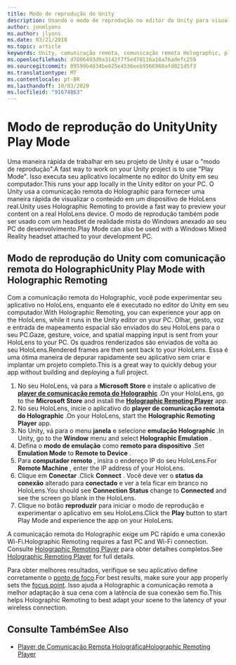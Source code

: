 ```yaml
---
title: Modo de reprodução do Unity
description: Usando o modo de reprodução no editor do Unity para visualizar as alterações em um dispositivo sem implantar um aplicativo.
author: jonmlyons
ms.author: jlyons
ms.date: 03/21/2018
ms.topic: article
keywords: Unity, comunicação remota, comunicação remota Holographic, player de comunicação remota Holographic
ms.openlocfilehash: d7806493d9a3142f7f5ed78116a16a76adefc259
ms.sourcegitcommit: 09599b4034be825e4536eeb9566968afd021d5f3
ms.translationtype: MT
ms.contentlocale: pt-BR
ms.lasthandoff: 10/03/2020
ms.locfileid: "91674863"
---
```

# <a name="unity-play-mode"></a><span data-ttu-id="06d2c-104">Modo de reprodução do Unity</span><span class="sxs-lookup"><span data-stu-id="06d2c-104">Unity Play Mode</span></span>

<span data-ttu-id="06d2c-105">Uma maneira rápida de trabalhar em seu projeto de Unity é usar o "modo de reprodução".</span><span class="sxs-lookup"><span data-stu-id="06d2c-105">A fast way to work on your Unity project is to use "Play Mode".</span></span> <span data-ttu-id="06d2c-106">Isso executa seu aplicativo localmente no editor do Unity em seu computador.</span><span class="sxs-lookup"><span data-stu-id="06d2c-106">This runs your app locally in the Unity editor on your PC.</span></span> <span data-ttu-id="06d2c-107">O Unity usa a comunicação remota do Holographic para fornecer uma maneira rápida de visualizar o conteúdo em um dispositivo de HoloLens real.</span><span class="sxs-lookup"><span data-stu-id="06d2c-107">Unity uses Holographic Remoting to provide a fast way to preview your content on a real HoloLens device.</span></span> <span data-ttu-id="06d2c-108">O modo de reprodução também pode ser usado com um headset de realidade mista do Windows anexado ao seu PC de desenvolvimento.</span><span class="sxs-lookup"><span data-stu-id="06d2c-108">Play Mode can also be used with a Windows Mixed Reality headset attached to your development PC.</span></span>

## <a name="unity-play-mode-with-holographic-remoting"></a><span data-ttu-id="06d2c-109">Modo de reprodução do Unity com comunicação remota do Holographic</span><span class="sxs-lookup"><span data-stu-id="06d2c-109">Unity Play Mode with Holographic Remoting</span></span>

<span data-ttu-id="06d2c-110">Com a comunicação remota do Holographic, você pode experimentar seu aplicativo no HoloLens, enquanto ele é executado no editor do Unity em seu computador.</span><span class="sxs-lookup"><span data-stu-id="06d2c-110">With Holographic Remoting, you can experience your app on the HoloLens, while it runs in the Unity editor on your PC.</span></span> <span data-ttu-id="06d2c-111">Olhar, gesto, voz e entrada de mapeamento espacial são enviados do seu HoloLens para o seu PC.</span><span class="sxs-lookup"><span data-stu-id="06d2c-111">Gaze, gesture, voice, and spatial mapping input is sent from your HoloLens to your PC.</span></span> <span data-ttu-id="06d2c-112">Os quadros renderizados são enviados de volta ao seu HoloLens.</span><span class="sxs-lookup"><span data-stu-id="06d2c-112">Rendered frames are then sent back to your HoloLens.</span></span> <span data-ttu-id="06d2c-113">Essa é uma ótima maneira de depurar rapidamente seu aplicativo sem criar e implantar um projeto completo.</span><span class="sxs-lookup"><span data-stu-id="06d2c-113">This is a great way to quickly debug your app without building and deploying a full project.</span></span>
1. <span data-ttu-id="06d2c-114">No seu HoloLens, vá para a **Microsoft Store** e instale o aplicativo de **[player de comunicação remota do Holographic](https://www.microsoft.com/store/p/holographic-remoting-player/9nblggh4sv40)** .</span><span class="sxs-lookup"><span data-stu-id="06d2c-114">On your HoloLens, go to the **Microsoft Store** and install the **[Holographic Remoting Player](https://www.microsoft.com/store/p/holographic-remoting-player/9nblggh4sv40)** app.</span></span>
2. <span data-ttu-id="06d2c-115">No seu HoloLens, inicie o aplicativo do **player de comunicação remota do Holographic** .</span><span class="sxs-lookup"><span data-stu-id="06d2c-115">On your HoloLens, start the **Holographic Remoting Player** app.</span></span>
3. <span data-ttu-id="06d2c-116">No Unity, vá para o menu **janela** e selecione **emulação Holographic** .</span><span class="sxs-lookup"><span data-stu-id="06d2c-116">In Unity, go to the **Window** menu and select **Holographic Emulation** .</span></span>
4. <span data-ttu-id="06d2c-117">Defina o **modo de emulação** como **remoto para dispositivo** .</span><span class="sxs-lookup"><span data-stu-id="06d2c-117">Set **Emulation Mode** to **Remote to Device** .</span></span>
5. <span data-ttu-id="06d2c-118">Para **computador remoto** , insira o endereço IP do seu HoloLens.</span><span class="sxs-lookup"><span data-stu-id="06d2c-118">For **Remote Machine** , enter the IP address of your HoloLens.</span></span>
6. <span data-ttu-id="06d2c-119">Clique em **Conectar** .</span><span class="sxs-lookup"><span data-stu-id="06d2c-119">Click **Connect** .</span></span> <span data-ttu-id="06d2c-120">Você deve ver o **status da conexão** alterado para **conectado** e ver a tela ficar em branco no HoloLens.</span><span class="sxs-lookup"><span data-stu-id="06d2c-120">You should see **Connection Status** change to **Connected** and see the screen go blank in the HoloLens.</span></span>
7. <span data-ttu-id="06d2c-121">Clique no botão **reproduzir** para iniciar o modo de reprodução e experimentar o aplicativo em seu HoloLens.</span><span class="sxs-lookup"><span data-stu-id="06d2c-121">Click the **Play** button to start Play Mode and experience the app on your HoloLens.</span></span>

<span data-ttu-id="06d2c-122">A comunicação remota do Holographic exige um PC rápido e uma conexão Wi-Fi.</span><span class="sxs-lookup"><span data-stu-id="06d2c-122">Holographic Remoting requires a fast PC and Wi-Fi connection.</span></span> <span data-ttu-id="06d2c-123">Consulte [Holographic Remoting Player](../platform-capabilities-and-apis/holographic-remoting-player.md) para obter detalhes completos.</span><span class="sxs-lookup"><span data-stu-id="06d2c-123">See [Holographic Remoting Player](../platform-capabilities-and-apis/holographic-remoting-player.md) for full details.</span></span>

<span data-ttu-id="06d2c-124">Para obter melhores resultados, verifique se seu aplicativo define corretamente o [ponto de foco](focus-point-in-unity.md).</span><span class="sxs-lookup"><span data-stu-id="06d2c-124">For best results, make sure your app properly sets the [focus point](focus-point-in-unity.md).</span></span> <span data-ttu-id="06d2c-125">Isso ajuda a Holographic a comunicação remota a melhor adaptação à sua cena com a latência de sua conexão sem fio.</span><span class="sxs-lookup"><span data-stu-id="06d2c-125">This helps Holographic Remoting to best adapt your scene to the latency of your wireless connection.</span></span>

## <a name="see-also"></a><span data-ttu-id="06d2c-126">Consulte Também</span><span class="sxs-lookup"><span data-stu-id="06d2c-126">See Also</span></span>
* [<span data-ttu-id="06d2c-127">Player de Comunicação Remota Holográfica</span><span class="sxs-lookup"><span data-stu-id="06d2c-127">Holographic Remoting Player</span></span>](../platform-capabilities-and-apis/holographic-remoting-player.md)
